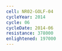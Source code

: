```yaml
---
cell: NR02-GOLF-04
cycleYear: 2014
cycle: 06
cycleDate: 2014-06
resistance: 378000
enlightened: 197000
---
```

